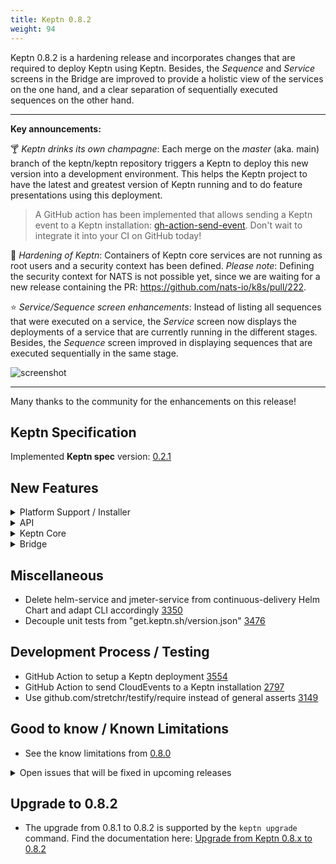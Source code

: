 ```yaml
---
title: Keptn 0.8.2
weight: 94
---
```


Keptn 0.8.2 is a hardening release and incorporates changes that are required to deploy Keptn using Keptn. Besides, the *Sequence* and *Service* screens in the Bridge are improved to provide a holistic view of the services on the one hand, and a clear separation of sequentially executed sequences on the other hand.

---

**Key announcements:**

:cocktail: *Keptn drinks its own champagne*: Each merge on the *master* (aka. main) branch of the keptn/keptn repository triggers a Keptn to deploy this new version into a development environment. This helps the Keptn project to have the latest and greatest version of Keptn running and to do feature presentations using this deployment. 

> A GitHub action has been implemented that allows sending a Keptn event to a Keptn installation: [gh-action-send-event](https://github.com/keptn/gh-action-send-event). Don't wait to integrate it into your CI on GitHub today!

:hammer: *Hardening of Keptn*: Containers of Keptn core services are not running as root users and a security context has been defined. *Please note*: Defining the security context for NATS is not possible yet, since we are waiting for a new release containing the PR: https://github.com/nats-io/k8s/pull/222.  

:star: *Service/Sequence screen enhancements*: Instead of listing all sequences that were executed on a service, the *Service* screen now displays the deployments of a service that are currently running in the different stages. Besides, the *Sequence* screen improved in displaying sequences that are executed sequentially in the same stage.

![screenshot](https://user-images.githubusercontent.com/729071/115841992-ab4eb100-a41d-11eb-835e-e9a2cb885ab8.PNG)

---

Many thanks to the community for the enhancements on this release! 
 
## Keptn Specification

Implemented **Keptn spec** version: [0.2.1](https://github.com/keptn/spec/tree/0.2.1)

## New Features

<details><summary>Platform Support / Installer</summary>
<p>

- Run Keptn core containers as non-root [3764](https://github.com/keptn/keptn/issues/3764)
- Helm Chart (for control-plane) needs tag properties for deployments in values.yaml [3328](https://github.com/keptn/keptn/issues/3328)
- Split K8s role `keptn-configure-bridge` by secret and pod management [3767](https://github.com/keptn/keptn/issues/3767)
- Service account `keptn-configuration-service` does not need full permissions on secret management [3781](https://github.com/keptn/keptn/issues/3781)
- Dockerfile for Keptn Bridge in package.json usage needs improvement [3641](https://github.com/keptn/keptn/issues/3641)
- Improve handling of X-Forwarded-Proto header for Bridge [3672](https://github.com/keptn/keptn/issues/3672)

</p>
</details>

<details><summary>API</summary>
<p>

- *Fixed*: GET `/project/{project}` returns 200 instead of 404 [3699](https://github.com/keptn/keptn/issues/3699)

</p>
</details>

<details><summary>Keptn Core</summary>
<p>

- *helm-service*:
  - Smart Helm Chart values merger [3341](https://github.com/keptn/keptn/issues/3341)
  - *Fixed*: Not working parallel when deployed in the execution-plane [3427](https://github.com/keptn/keptn/issues/3427)
  - *Fixed*: Delivery failed with "Error when installing/upgrading chart" ... "has no deployed releases" [3407](https://github.com/keptn/keptn/issues/3407)

- *jmeter-service*:
  - Need better JMeter result other than just fail [3559](https://github.com/keptn/keptn/issues/3559)

- *lighthouse-service*:
  - *Fixed*: Properly set result, status, and message [3412](https://github.com/keptn/keptn/issues/3412)

- *shipyard-controller*:
  - *Fixed*: Only last `.finished` event for a task determines further sequence execution [3493](https://github.com/keptn/keptn/issues/3493)

</p>
</details>

<details><summary>Bridge</summary>
<p>

- Text in the notification is hard to read and the link is not working [3634](https://github.com/keptn/keptn/issues/3634)
- Chart tooltip should show all active metrics [2546](https://github.com/keptn/keptn/issues/2546)
- Better sequence visualization when having more than one sequence in a stage [3542](https://github.com/keptn/keptn/issues/3542)
- Load details of deployment in service screen [3706](https://github.com/keptn/keptn/issues/3706)
- Derive the list of deployments that are currently running for a service [3629](https://github.com/keptn/keptn/issues/3629)
- Uniform names of mock files [3714](https://github.com/keptn/keptn/issues/3714)
- Add "load older Sequences" button in Sequence screen [2280](https://github.com/keptn/keptn/issues/2280)
- Sequence icon colors represent status [3591](https://github.com/keptn/keptn/issues/3591)
- Show target values for criteria when hovering over values [2757](https://github.com/keptn/keptn/issues/2757)
- *Fixed*: Bridge showing a NaN as a number [3815](https://github.com/keptn/keptn/issues/3815)
- *Fixed*: Service shows "Service not deployed yet" even if it is deployed [3848](https://github.com/keptn/keptn/issues/3848)
- *Fixed*: Chart in Heatmap shows incorrect Y-axis and incorrect tooltip [3645](https://github.com/keptn/keptn/issues/3645)
- *Fixed*: Daily version check was disabled [3668](https://github.com/keptn/keptn/issues/3668)
- *Fixed*: Quality gate icon in the environment screen does not turn red [3592](https://github.com/keptn/keptn/issues/3592)
- *Fixed*: Some deep-links are broken [3631](https://github.com/keptn/keptn/issues/3631)
- *Fixed*: Problem filter in environment screen does not work [3652](https://github.com/keptn/keptn/issues/3652)

</p>
</details>

## Miscellaneous

- Delete helm-service and jmeter-service from continuous-delivery Helm Chart and adapt CLI accordingly [3350](https://github.com/keptn/keptn/issues/3350)
- Decouple unit tests from "get.keptn.sh/version.json" [3476](https://github.com/keptn/keptn/issues/3476)

## Development Process / Testing

- GitHub Action to setup a Keptn deployment [3554](https://github.com/keptn/keptn/issues/3554)
- GitHub Action to send CloudEvents to a Keptn installation [2797](https://github.com/keptn/keptn/issues/2797)
- Use github.com/stretchr/testify/require instead of general asserts [3149](https://github.com/keptn/keptn/issues/3149)

## Good to know / Known Limitations

- See the know limitations from [0.8.0](https://github.com/keptn/keptn/releases/tag/0.8.0)

<details><summary>Open issues that will be fixed in upcoming releases</summary>
<p>

  <!--TODO: final check-->
  - Auto-remediation does not work with remote execution plane [3498](https://github.com/keptn/keptn/issues/3498)
  - Bridge shows "started" wording on status.changed [3583](https://github.com/keptn/keptn/issues/3583)
  - Inconsistent usage of user-managed and user_managed causing issues [3624](https://github.com/keptn/keptn/issues/3624)
  - Keptn API: `configure monitoring` not functioning according to spec [3638](https://github.com/keptn/keptn/issues/3638)
  - Keptn CLI: Disable Kube context check [3666](https://github.com/keptn/keptn/issues/3666)
  - Homebrew installed CLI fails install with 'Malformed constraint: ""' [3805](https://github.com/keptn/keptn/issues/3805)

</p>
</details>

## Upgrade to 0.8.2

- The upgrade from 0.8.1 to 0.8.2 is supported by the `keptn upgrade` command. Find the documentation here: [Upgrade from Keptn 0.8.x to 0.8.2](https://keptn.sh/docs/0.8.x/operate/upgrade/#upgrade-from-keptn-0-8-1-to-0-8-2)